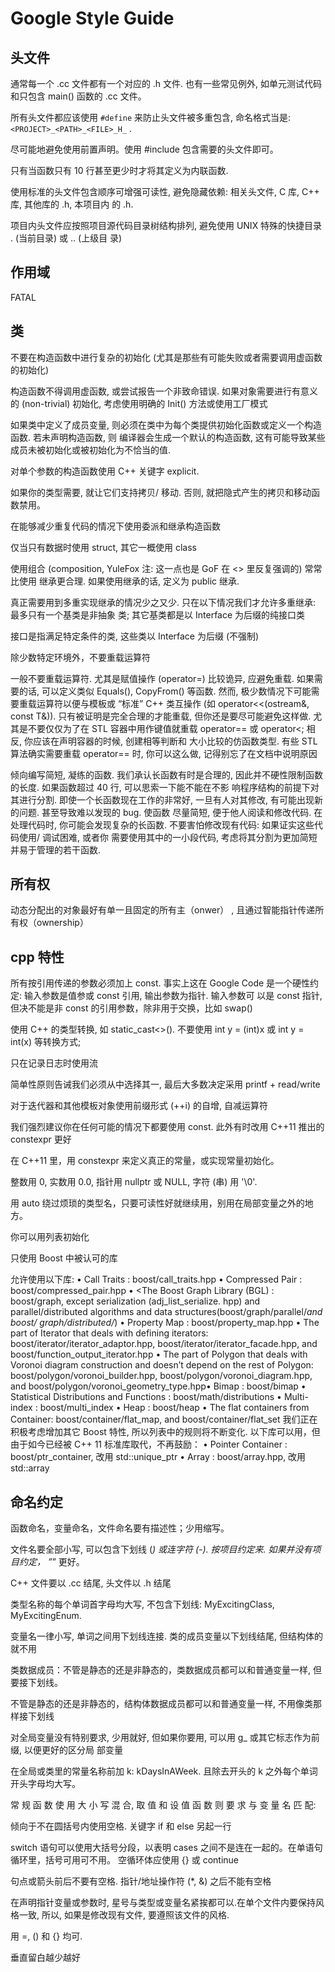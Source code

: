 # Google Style Guide

## 头文件

通常每一个 .cc 文件都有一个对应的 .h 文件. 也有一些常见例外, 如单元测试代码和只包含 main() 函数的 .cc
文件。

所有头文件都应该使用 `#define` 来防止头文件被多重包含, 命名格式当是: `<PROJECT>_<PATH>_<FILE>_H_` .

尽可能地避免使用前置声明。使用 #include 包含需要的头文件即可。

只有当函数只有 10 行甚至更少时才将其定义为内联函数.

使用标准的头文件包含顺序可增强可读性, 避免隐藏依赖: 相关头文件, C 库, C++ 库, 其他库的 .h, 本项目内
的 .h.

项目内头文件应按照项目源代码目录树结构排列, 避免使用 UNIX 特殊的快捷目录 . (当前目录) 或 .. (上级目
录)

## 作用域

FATAL

## 类

不要在构造函数中进行复杂的初始化 (尤其是那些有可能失败或者需要调用虚函数的初始化)

构造函数不得调用虚函数, 或尝试报告一个非致命错误. 如果对象需要进行有意义的 (non-trivial) 初始化,
考虑使用明确的 Init() 方法或使用工厂模式

如果类中定义了成员变量, 则必须在类中为每个类提供初始化函数或定义一个构造函数. 若未声明构造函数, 则
编译器会生成一个默认的构造函数, 这有可能导致某些成员未被初始化或被初始化为不恰当的值.

对单个参数的构造函数使用 C++ 关键字 explicit.

如果你的类型需要, 就让它们支持拷贝/ 移动. 否则, 就把隐式产生的拷贝和移动函数禁用。

在能够减少重复代码的情况下使用委派和继承构造函数

仅当只有数据时使用 struct, 其它一概使用 class

使用组合 (composition, YuleFox 注: 这一点也是 GoF 在 <<Design Patterns>> 里反复强调的) 常常比使用
继承更合理. 如果使用继承的话, 定义为 public 继承.

真正需要用到多重实现继承的情况少之又少. 只在以下情况我们才允许多重继承: 最多只有一个基类是非抽象
类; 其它基类都是以 Interface 为后缀的纯接口类

接口是指满足特定条件的类, 这些类以 Interface 为后缀 (不强制)

除少数特定环境外，不要重载运算符

一般不要重载运算符. 尤其是赋值操作 (operator=) 比较诡异, 应避免重载. 如果需要的话, 可以定义类似
Equals(), CopyFrom() 等函数.
然而, 极少数情况下可能需要重载运算符以便与模板或 “标准” C++ 类互操作 (如 operator<<(ostream&,
const T&)). 只有被证明是完全合理的才能重载, 但你还是要尽可能避免这样做. 尤其是不要仅仅为了在
STL 容器中用作键值就重载 operator== 或 operator<; 相反, 你应该在声明容器的时候, 创建相等判断和
大小比较的仿函数类型.
有些 STL 算法确实需要重载 operator== 时, 你可以这么做, 记得别忘了在文档中说明原因

倾向编写简短, 凝练的函数.
我们承认长函数有时是合理的, 因此并不硬性限制函数的长度. 如果函数超过 40 行, 可以思索一下能不能在不影
响程序结构的前提下对其进行分割.
即使一个长函数现在工作的非常好, 一旦有人对其修改, 有可能出现新的问题. 甚至导致难以发现的 bug. 使函数
尽量简短, 便于他人阅读和修改代码.
在处理代码时, 你可能会发现复杂的长函数. 不要害怕修改现有代码: 如果证实这些代码使用/ 调试困难, 或者你
需要使用其中的一小段代码, 考虑将其分割为更加简短并易于管理的若干函数.

## 所有权

动态分配出的对象最好有单一且固定的所有主（onwer） , 且通过智能指针传递所有权（ownership）

## cpp 特性

所有按引用传递的参数必须加上 const.
事实上这在 Google Code 是一个硬性约定: 输入参数是值参或 const 引用, 输出参数为指针. 输入参数可
以是 const 指针, 但决不能是非 const 的引用参数，除非用于交换，比如 swap()

使用 C++ 的类型转换, 如 static_cast<>(). 不要使用 int y = (int)x 或 int y = int(x) 等转换方式;

只在记录日志时使用流

简单性原则告诫我们必须从中选择其一, 最后大多数决定采用 printf + read/write

对于迭代器和其他模板对象使用前缀形式 (++i) 的自增, 自减运算符

我们强烈建议你在任何可能的情况下都要使用 const. 此外有时改用 C++11 推出的 constexpr 更好

在 C++11 里，用 constexpr 来定义真正的常量，或实现常量初始化。

整数用 0, 实数用 0.0, 指针用 nullptr 或 NULL, 字符 (串) 用 '\0'.

用 auto 绕过烦琐的类型名，只要可读性好就继续用，别用在局部变量之外的地方。

你可以用列表初始化

 只使用 Boost 中被认可的库

 允许使用以下库:
• Call Traits : boost/call_traits.hpp
• Compressed Pair : boost/compressed_pair.hpp
• <The Boost Graph Library (BGL) : boost/graph, except serialization (adj_list_serialize.
hpp) and parallel/distributed algorithms and data structures(boost/graph/parallel/*and boost/
graph/distributed/*)
• Property Map : boost/property_map.hpp
• The part of Iterator that deals with defining iterators: boost/iterator/iterator_adaptor.hpp,
boost/iterator/iterator_facade.hpp, and boost/function_output_iterator.hpp
• The part of Polygon that deals with Voronoi diagram construction and doesn’t depend on the rest
of Polygon: boost/polygon/voronoi_builder.hpp, boost/polygon/voronoi_diagram.hpp, and
boost/polygon/voronoi_geometry_type.hpp• Bimap : boost/bimap
• Statistical Distributions and Functions : boost/math/distributions
• Multi-index : boost/multi_index
• Heap : boost/heap
• The flat containers from Container: boost/container/flat_map, and boost/container/flat_set
我们正在积极考虑增加其它 Boost 特性, 所以列表中的规则将不断变化.
以下库可以用，但由于如今已经被 C++ 11 标准库取代，不再鼓励：
• Pointer Container : boost/ptr_container, 改用 std::unique_ptr
• Array : boost/array.hpp, 改用 std::array

## 命名约定

函数命名，变量命名，文件命名要有描述性；少用缩写。

文件名要全部小写, 可以包含下划线 (_) 或连字符 (-). 按项目约定来. 如果并没有项目约定， ”_” 更好。

C++ 文件要以 .cc 结尾, 头文件以 .h 结尾

类型名称的每个单词首字母均大写, 不包含下划线: MyExcitingClass, MyExcitingEnum.

变量名一律小写, 单词之间用下划线连接. 类的成员变量以下划线结尾, 但结构体的就不用

类数据成员：不管是静态的还是非静态的，类数据成员都可以和普通变量一样, 但要接下划线。

不管是静态的还是非静态的，结构体数据成员都可以和普通变量一样, 不用像类那样接下划线

对全局变量没有特别要求, 少用就好, 但如果你要用, 可以用 g_ 或其它标志作为前缀, 以便更好的区分局
部变量

在全局或类里的常量名称前加 k: kDaysInAWeek. 且除去开头的 k 之外每个单词开头字母均大写。

常 规 函 数 使 用 大 小 写 混 合, 取 值 和 设 值 函 数 则 要 求 与 变 量 名 匹 配:


倾向于不在圆括号内使用空格. 关键字 if 和 else 另起一行

switch 语句可以使用大括号分段，以表明 cases 之间不是连在一起的。在单语句循环里，括号可用可不用。
空循环体应使用 {} 或 continue

句点或箭头前后不要有空格. 指针/地址操作符 (*, &) 之后不能有空格

在声明指针变量或参数时, 星号与类型或变量名紧挨都可以.在单个文件内要保持风格一致, 所以, 如果是修改现有文件, 要遵照该文件的风格.

用 =, () 和 {} 均可.

垂直留白越少越好